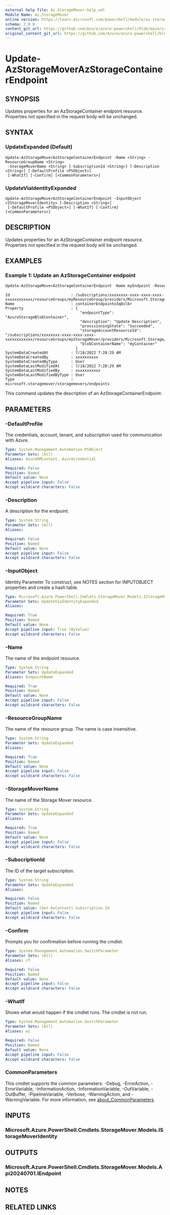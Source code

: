 ```yaml
---
external help file: Az.StorageMover-help.xml
Module Name: Az.StorageMover
online version: https://learn.microsoft.com/powershell/module/az.storagemover/update-azstoragemoverazstoragecontainerendpoint
schema: 2.0.0
content_git_url: https://github.com/Azure/azure-powershell/blob/main/src/StorageMover/StorageMover/help/Update-AzStorageMoverAzStorageContainerEndpoint.md
original_content_git_url: https://github.com/Azure/azure-powershell/blob/main/src/StorageMover/StorageMover/help/Update-AzStorageMoverAzStorageContainerEndpoint.md
---
```


# Update-AzStorageMoverAzStorageContainerEndpoint

## SYNOPSIS
Updates properties for an AzStorageContainer endpoint resource.
Properties not specified in the request body will be unchanged.

## SYNTAX

### UpdateExpanded (Default)
```
Update-AzStorageMoverAzStorageContainerEndpoint -Name <String> -ResourceGroupName <String>
 -StorageMoverName <String> [-SubscriptionId <String>] [-Description <String>] [-DefaultProfile <PSObject>]
 [-WhatIf] [-Confirm] [<CommonParameters>]
```

### UpdateViaIdentityExpanded
```
Update-AzStorageMoverAzStorageContainerEndpoint -InputObject <IStorageMoverIdentity> [-Description <String>]
 [-DefaultProfile <PSObject>] [-WhatIf] [-Confirm] [<CommonParameters>]
```

## DESCRIPTION
Updates properties for an AzStorageContainer endpoint resource.
Properties not specified in the request body will be unchanged.

## EXAMPLES

### Example 1: Update an AzStorageContainer endpoint
```powershell
Update-AzStorageMoverAzStorageContainerEndpoint -Name myEndpoint -ResourceGroupName myResourceGroup -StorageMoverName myStorageMover -Description "Update Description"
```

```output
Id                           : /subscriptions/xxxxxxxx-xxxx-xxxx-xxxx-xxxxxxxxxxxx/resourceGroups/myResourceGroup/providers/Microsoft.StorageMover/storageMovers/myStorageMover/endpoints/myEndpoint1
Name                         : containerEndpointo3q8xlbr
Property                     : {
                                 "endpointType": "AzureStorageBlobContainer",
                                 "description": "Update Description",
                                 "provisioningState": "Succeeded",
                                 "storageAccountResourceId": "/subscriptions/xxxxxxxx-xxxx-xxxx-xxxx-xxxxxxxxxxxx/resourceGroups/myStorageMover/providers/Microsoft.Storage/storageAccounts/myStorageAccount",
                                 "blobContainerName": "myContainer"
                               }
SystemDataCreatedAt          : 7/18/2022 7:28:29 AM
SystemDataCreatedBy          : xxxxxxxxxx
SystemDataCreatedByType      : User
SystemDataLastModifiedAt     : 7/18/2022 7:28:29 AM
SystemDataLastModifiedBy     : xxxxxxxxxxx
SystemDataLastModifiedByType : User
Type                         : microsoft.storagemover/storagemovers/endpoints
```

This command updates the description of an AzStorageContainerEndpoint.

## PARAMETERS

### -DefaultProfile
The credentials, account, tenant, and subscription used for communication with Azure.

```yaml
Type: System.Management.Automation.PSObject
Parameter Sets: (All)
Aliases: AzureRMContext, AzureCredential

Required: False
Position: Named
Default value: None
Accept pipeline input: False
Accept wildcard characters: False
```

### -Description
A description for the endpoint.

```yaml
Type: System.String
Parameter Sets: (All)
Aliases:

Required: False
Position: Named
Default value: None
Accept pipeline input: False
Accept wildcard characters: False
```

### -InputObject
Identity Parameter
To construct, see NOTES section for INPUTOBJECT properties and create a hash table.

```yaml
Type: Microsoft.Azure.PowerShell.Cmdlets.StorageMover.Models.IStorageMoverIdentity
Parameter Sets: UpdateViaIdentityExpanded
Aliases:

Required: True
Position: Named
Default value: None
Accept pipeline input: True (ByValue)
Accept wildcard characters: False
```

### -Name
The name of the endpoint resource.

```yaml
Type: System.String
Parameter Sets: UpdateExpanded
Aliases: EndpointName

Required: True
Position: Named
Default value: None
Accept pipeline input: False
Accept wildcard characters: False
```

### -ResourceGroupName
The name of the resource group.
The name is case insensitive.

```yaml
Type: System.String
Parameter Sets: UpdateExpanded
Aliases:

Required: True
Position: Named
Default value: None
Accept pipeline input: False
Accept wildcard characters: False
```

### -StorageMoverName
The name of the Storage Mover resource.

```yaml
Type: System.String
Parameter Sets: UpdateExpanded
Aliases:

Required: True
Position: Named
Default value: None
Accept pipeline input: False
Accept wildcard characters: False
```

### -SubscriptionId
The ID of the target subscription.

```yaml
Type: System.String
Parameter Sets: UpdateExpanded
Aliases:

Required: False
Position: Named
Default value: (Get-AzContext).Subscription.Id
Accept pipeline input: False
Accept wildcard characters: False
```

### -Confirm
Prompts you for confirmation before running the cmdlet.

```yaml
Type: System.Management.Automation.SwitchParameter
Parameter Sets: (All)
Aliases: cf

Required: False
Position: Named
Default value: None
Accept pipeline input: False
Accept wildcard characters: False
```

### -WhatIf
Shows what would happen if the cmdlet runs.
The cmdlet is not run.

```yaml
Type: System.Management.Automation.SwitchParameter
Parameter Sets: (All)
Aliases: wi

Required: False
Position: Named
Default value: None
Accept pipeline input: False
Accept wildcard characters: False
```

### CommonParameters
This cmdlet supports the common parameters: -Debug, -ErrorAction, -ErrorVariable, -InformationAction, -InformationVariable, -OutVariable, -OutBuffer, -PipelineVariable, -Verbose, -WarningAction, and -WarningVariable. For more information, see [about_CommonParameters](http://go.microsoft.com/fwlink/?LinkID=113216).

## INPUTS

### Microsoft.Azure.PowerShell.Cmdlets.StorageMover.Models.IStorageMoverIdentity

## OUTPUTS

### Microsoft.Azure.PowerShell.Cmdlets.StorageMover.Models.Api20240701.IEndpoint

## NOTES

## RELATED LINKS
